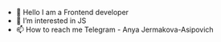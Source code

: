 - 👋 Hello
I am a Frontend developer
- 👀 I’m interested in JS
- 📫 How to reach me Telegram - Anya Jermakova-Asipovich

<!---
AAsipowich/AAsipowich is a ✨ special ✨ repository because its `README.md` (this file) appears on your GitHub profile.
You can click the Preview link to take a look at your changes.
--->
